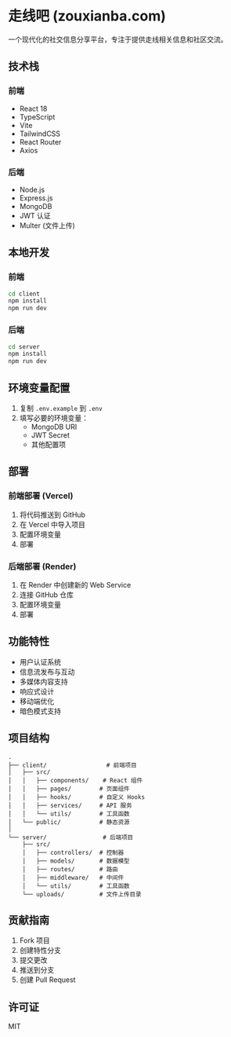 # 走线吧 (zouxianba.com)

一个现代化的社交信息分享平台，专注于提供走线相关信息和社区交流。

## 技术栈

### 前端
- React 18
- TypeScript
- Vite
- TailwindCSS
- React Router
- Axios

### 后端
- Node.js
- Express.js
- MongoDB
- JWT 认证
- Multer (文件上传)

## 本地开发

### 前端
```bash
cd client
npm install
npm run dev
```

### 后端
```bash
cd server
npm install
npm run dev
```

## 环境变量配置

1. 复制 `.env.example` 到 `.env`
2. 填写必要的环境变量：
   - MongoDB URI
   - JWT Secret
   - 其他配置项

## 部署

### 前端部署 (Vercel)
1. 将代码推送到 GitHub
2. 在 Vercel 中导入项目
3. 配置环境变量
4. 部署

### 后端部署 (Render)
1. 在 Render 中创建新的 Web Service
2. 连接 GitHub 仓库
3. 配置环境变量
4. 部署

## 功能特性

- 用户认证系统
- 信息流发布与互动
- 多媒体内容支持
- 响应式设计
- 移动端优化
- 暗色模式支持

## 项目结构

```
.
├── client/                 # 前端项目
│   ├── src/
│   │   ├── components/    # React 组件
│   │   ├── pages/        # 页面组件
│   │   ├── hooks/        # 自定义 Hooks
│   │   ├── services/     # API 服务
│   │   └── utils/        # 工具函数
│   └── public/           # 静态资源
│
└── server/                # 后端项目
    ├── src/
    │   ├── controllers/  # 控制器
    │   ├── models/       # 数据模型
    │   ├── routes/       # 路由
    │   ├── middleware/   # 中间件
    │   └── utils/        # 工具函数
    └── uploads/          # 文件上传目录
```

## 贡献指南

1. Fork 项目
2. 创建特性分支
3. 提交更改
4. 推送到分支
5. 创建 Pull Request

## 许可证

MIT 